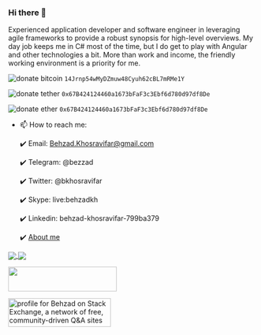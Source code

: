 ### Hi there 👋

Experienced application developer and software engineer in leveraging agile frameworks to provide a robust synopsis for high-level overviews. My day job keeps me in C# most of the time, but I do get to play with Angular and other technologies a bit. More than work and income, the friendly working environment is a priority for me.

![donate bitcoin](https://img.shields.io/badge/donate-Bitcoin-gold.svg) `14Jrnp54wMyDZmuw48Cyuh62cBL7mRMe1Y`

![donate tether](https://img.shields.io/badge/donate-Tether-green.svg) `0x67B424124460a1673bFaF3c3Ebf6d780d97df8De`

![donate ether](https://img.shields.io/badge/donate-Ether-slategray.svg) `0x67B424124460a1673bFaF3c3Ebf6d780d97df8De`


+ 📫 How to reach me: 

  :heavy_check_mark: Email: Behzad.Khosravifar@gmail.com
  
  :heavy_check_mark: Telegram: @bezzad
  
  :heavy_check_mark: Twitter: @bkhosravifar
  
  :heavy_check_mark: Skype: live:behzadkh
  
  :heavy_check_mark: Linkedin: behzad-khosravifar-799ba379
  
  :heavy_check_mark: [About me](https://bezzad.github.io/)

<a href="https://github.com/bezzad">
  <img align="center" src="https://github-readme-stats.vercel.app/api?username=bezzad&show_icons=true&count_private=true&include_all_commits=true" />
</a>

<a href="https://github.com/bezzad">
  <img align="center" src="https://github-readme-stats.vercel.app/api/top-langs/?username=bezzad" />
</a>


<a href="https://codetrace.com/users/bezzad"><img src="https://codetrace.com/widget/bezzad" width="220" height="50" /></a>

<a href="https://stackexchange.com/users/4086707"><img src="https://stackexchange.com/users/flair/4086707.png" width="208" height="58" alt="profile for Behzad on Stack Exchange, a network of free, community-driven Q&amp;A sites" title="profile for Behzad on Stack Exchange, a network of free, community-driven Q&amp;A sites"></a>
